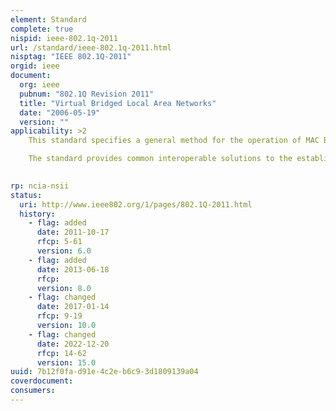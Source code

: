 ```yaml
---
element: Standard
complete: true
nispid: ieee-802.1q-2011
url: /standard/ieee-802.1q-2011.html
nisptag: "IEEE 802.1Q-2011"
orgid: ieee
document:
  org: ieee
  pubnum: "802.1Q Revision 2011"
  title: "Virtual Bridged Local Area Networks"
  date: "2006-05-19"
  version: ""
applicability: >2
    This standard specifies a general method for the operation of MAC Bridges that support the construction of Virtual LANs.

    The standard provides common interoperable solutions to the establishment of Virtual LAN Bridged infrastructures. Revision is needed in order to deal with editorial and technical corrections, to remove obsolete material, and also to reflect changes necessary as a result of enhancements to IEEE Std 802.1D - Standard for Local and Metropolitan Area Networks  Media Access Control (MAC) Bridges, upon which IEEE Std 802.1Q depends

  
rp: ncia-nsii
status:
  uri: http://www.ieee802.org/1/pages/802.1Q-2011.html
  history: 
    - flag: added
      date: 2011-10-17
      rfcp: 5-61
      version: 6.0
    - flag: added
      date: 2013-06-18
      rfcp: 
      version: 8.0
    - flag: changed
      date: 2017-01-14
      rfcp: 9-19
      version: 10.0
    - flag: changed
      date: 2022-12-20
      rfcp: 14-62
      version: 15.0
uuid: 7b12f0fa-d91e-4c2e-b6c9-3d1809139a04
coverdocument:
consumers:
---
```

